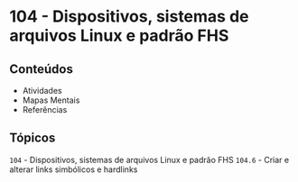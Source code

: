 # 104 - Dispositivos, sistemas de arquivos Linux e padrão FHS


## Conteúdos
- Atividades 
- Mapas Mentais
- Referências

## Tópicos

`104` - Dispositivos, sistemas de arquivos Linux e padrão FHS
`104.6` - Criar e alterar links simbólicos e hardlinks


